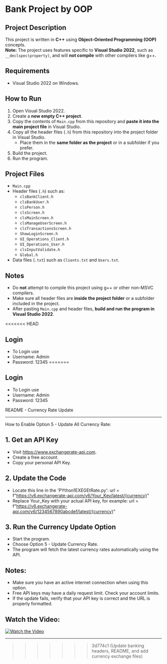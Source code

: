 # Bank Project by OOP

## Project Description
This project is written in **C++** using **Object-Oriented Programming (OOP)** concepts.  
**Note:** The project uses features specific to **Visual Studio 2022**, such as `__declspec(property)`, and will **not compile** with other compilers like g++.

## Requirements
- Visual Studio 2022 on Windows.

## How to Run
1. Open Visual Studio 2022.
2. Create a **new empty C++ project**.
3. Copy the contents of `Main.cpp` from this repository and **paste it into the main project file** in Visual Studio.
4. Copy all the header files (`.h`) from this repository into the project folder in Visual Studio.  
   - Place them in the **same folder as the project** or in a subfolder if you prefer.
5. Build the project.
6. Run the program.

## Project Files
- `Main.cpp`
- Header files (`.h`) such as:
  - `clsBankClient.h`
  - `clsBankUser.h`
  - `clsPerson.h`
  - `clsScreen.h`
  - `clsMainScreen.h`
  - `clsManageUserScreen.h`
  - `clsTransactionsScreen.h`
  - `ShowLoginScreen.h`
  - `UI_Operations_Client.h`
  - `UI_Operations_User.h`
  - `clsInputValidate.h`
  - `Global.h`
- Data files (`.txt`) such as `Clients.txt` and `Users.txt`.

## Notes
- Do **not** attempt to compile this project using g++ or other non-MSVC compilers.  
- Make sure all header files are **inside the project folder** or a subfolder included in the project.  
- After pasting `Main.cpp` and header files, **build and run the program in Visual Studio 2022**.

<<<<<<< HEAD
## Login
- To Login use
- Username: Admin
- Password: 12345
=======
## Login 
- To Login use 
- Username: Admin
- Password: 12345

README - Currency Rate Update

_________________________________________________
How to Enable Option 5 - Update All Currency Rate:

 ## 1. Get an API Key
   - Visit https://www.exchangerate-api.com.
   - Create a free account.
   - Copy your personal API Key.

## 2. Update the Code
   - Locate this line in the 'PYthon1EXEGEtRate.py':
     url = f"https://v6.exchangerate-api.com/v6/Your_Key/latest/{currency}"
   - Replace Your_Key with your actual API key, for example:
     url = f"https://v6.exchangerate-api.com/v6/1234567890abcdef/latest/{currency}"

## 3. Run the Currency Update Option
   - Start the program.
   - Choose Option 5 - Update Currency Rate.
   - The program will fetch the latest currency rates automatically using the API.

## Notes:
- Make sure you have an active internet connection when using this option.
- Free API keys may have a daily request limit. Check your account limits.
- If the update fails, verify that your API key is correct and the URL is properly formatted.

 ## Watch the Video:
 
[![Watch the Video](https://img.youtube.com/vi/6Y2wJ13BG0o/0.jpg)](https://youtu.be/6Y2wJ13BG0o?si=zan0HWLVOPJNqEjv)

______________________________________________________________________________________________
>>>>>>> 3d774c1 (Update banking headers, README, and add currency exchange files)
